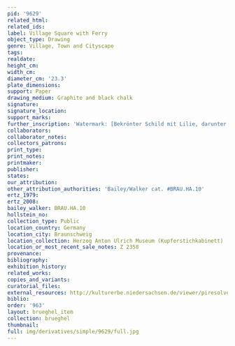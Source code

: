 ```yaml
---
pid: '9629'
related_html: 
related_ids: 
label: Village Square with Ferry
object_type: Drawing
genre: Village, Town and Cityscape
tags: 
realdate: 
height_cm: 
width_cm: 
diameter_cm: '23.3'
plate_dimensions: 
support: Paper
drawing_medium: Graphite and black chalk
signature: 
signature_location: 
support_marks: 
further_inscription: 'Watermark: [Bekrönter Schild mit Lilie, darunter W]'
collaborators: 
collaborator_notes: 
collectors_patrons: 
print_type: 
print_notes: 
printmaker: 
publisher: 
states: 
our_attribution: 
other_attribution_authorities: 'Bailey/Walker cat. #BRAU.HA.10'
ertz_1979: 
ertz_2008: 
bailey_walker: BRAU.HA.10
hollstein_no: 
collection_type: Public
location_country: Germany
location_city: Braunschweig
location_collection: Herzog Anton Ulrich Museum (Kupferstichkabinett)
location_or_most_recent_sale_notes: Z 2358
provenance: 
bibliography: 
exhibition_history: 
related_works: 
copies_and_variants: 
curatorial_files: 
external_resources: http://kulturerbe.niedersachsen.de/viewer/piresolver?id=isil_DE-MUS-026819_994
biblio: 
order: '963'
layout: brueghel_item
collection: brueghel
thumbnail: 
full: img/derivatives/simple/9629/full.jpg
---
```

